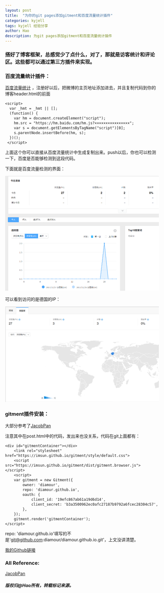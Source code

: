 ```yaml
---
layout: post
title:  "为你的git pages添加gitment和百度流量统计插件"
categories: kyjell
tags: kyjell 经验分享
author: Hao
description: 为git pages添加gitment和百度流量统计插件
---
```

### 搭好了博客框架，总感觉少了点什么，对了，那就是访客统计和评论区。这些都可以通过第三方插件来实现。

### 百度流量统计插件：
[百度流量统计](https://tongji.baidu.com/web/welcome/login) ，注册好以后，把微博的主页地址添加进去，并且复制代码到你的博客header.html的</head>前面

    <script>
      var _hmt = _hmt || [];
      (function() {
        var hm = document.createElement("script");
        hm.src = "https://hm.baidu.com/hm.js?××××××××××××××××";
        var s = document.getElementsByTagName("script")[0];
        s.parentNode.insertBefore(hm, s);
      })();
     </script>

上面这个你可以直接从百度流量统计中生成复制出来。push以后，你也可以检测一下，百度是否能够检测到这段代码。

下面就是百度流量检测的界面：

![blog2](/assets/images/blog/blog2.png)

可以看到访问的是德国的IP：

![blog1](/assets/images/blog/blog1.png)

### gitment插件安装：
大部分参考了[JacobPan](http://www.jianshu.com/p/2940e0eda89f) 

注意其中在post.html中的代码，发出来也没关系，代码在git上面都有：

    <div id="gitmentContainer"></div>
        <link rel="stylesheet" href="https://imsun.github.io/gitment/style/default.css">
        <script src="https://imsun.github.io/gitment/dist/gitment.browser.js"></script>
        <script>
        var gitment = new Gitment({
            owner: 'diamour',
            repo: 'diamour.github.io',
            oauth: {
                client_id: '19efc867ab61a19d6d14',
                client_secret: 'b3a3500962ec0afc27187b9792a6fcec28304c57',
            },
        });
        gitment.render('gitmentContainer');
    </script>

repo: 'diamour.github.io'填写的不是'git@github.com:diamour/diamour.github.io.git'，上文没讲清楚。

[我的Github链接](https://github.com/diamour/diamour.github.io) 

### All Reference:

[JacobPan](http://www.jianshu.com/p/2940e0eda89f) 

##### 版权归@Hao所有，转载标记来源。

